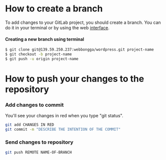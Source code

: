 # How to create a branch
To add changes to your GitLab project, you should create a branch. You can do it in your terminal or by using the web [interface](http://139.59.250.237/help/user/project/repository/web_editor.md#create-a-new-branch).

#### Creating a new branch using terminal
```sh
$ git clone git@139.59.250.237:webbongga/wordpress.git project-name
$ git checkout -b project-name
$ git push -u origin project-name
```


# How to push your changes to the repository
### Add changes to commit
You'll see your changes in red when you type "git status".
```sh
git add CHANGES IN RED
git commit -m "DESCRIBE THE INTENTION OF THE COMMIT"
```
### Send changes to repository
```sh
git push REMOTE NAME-OF-BRANCH
```